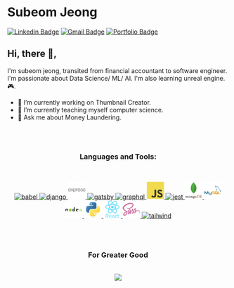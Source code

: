 # Subeom Jeong 
[![Linkedin Badge](https://img.shields.io/badge/-subeomjeong-blue?style=flat-square&logo=Linkedin&logoColor=white&link=https://www.linkedin.com/in/subeomj)](https://www.linkedin.com/in/subeomj/) 
[![Gmail Badge](https://img.shields.io/badge/-subeomjeong@gmail.com-c14438?style=flat-square&logo=Gmail&logoColor=white&link=mailto:subeomjeong@gmail.com)](mailto:subeomjeong@gmail.com)
[![Portfolio Badge](https://img.shields.io/badge/-MoebusChris.github.io-orange?style=flat-square&logo=html5&logoColor=white&link=https://MoebusChris.github.io)](https://MoebusChris.github.io)

## Hi, there 👋, 
I'm subeom jeong, transited from financial accountant to software engineer. I'm passionate about Data Science/ ML/ AI. I'm also learning unreal engine.
🎮. 

  - 🔭 I’m currently working on Thumbnail Creator.
  - 🌱 I’m currently teaching myself computer science.
  - 💬 Ask me about Money Laundering.

<br>
<br>

<h3 align="center">Languages and Tools:</h3>
<br>
<p align="center"> <a href="https://babeljs.io/" target="_blank" rel="noreferrer"> <img src="https://www.vectorlogo.zone/logos/babeljs/babeljs-icon.svg" alt="babel" width="40" height="40"/> </a> <a href="https://www.djangoproject.com/" target="_blank" rel="noreferrer"> <img src="https://cdn.worldvectorlogo.com/logos/django.svg" alt="django" width="40" height="40"/> </a> <a href="https://expressjs.com" target="_blank" rel="noreferrer"> <img src="https://raw.githubusercontent.com/devicons/devicon/master/icons/express/express-original-wordmark.svg" alt="express" width="40" height="40"/> </a> <a href="https://www.gatsbyjs.com/" target="_blank" rel="noreferrer"> <img src="https://www.vectorlogo.zone/logos/gatsbyjs/gatsbyjs-icon.svg" alt="gatsby" width="40" height="40"/> </a> <a href="https://graphql.org" target="_blank" rel="noreferrer"> <img src="https://www.vectorlogo.zone/logos/graphql/graphql-icon.svg" alt="graphql" width="40" height="40"/> </a> <a href="https://developer.mozilla.org/en-US/docs/Web/JavaScript" target="_blank" rel="noreferrer"> <img src="https://raw.githubusercontent.com/devicons/devicon/master/icons/javascript/javascript-original.svg" alt="javascript" width="40" height="40"/> </a> <a href="https://jestjs.io" target="_blank" rel="noreferrer"> <img src="https://www.vectorlogo.zone/logos/jestjsio/jestjsio-icon.svg" alt="jest" width="40" height="40"/> </a> <a href="https://www.mongodb.com/" target="_blank" rel="noreferrer"> <img src="https://raw.githubusercontent.com/devicons/devicon/master/icons/mongodb/mongodb-original-wordmark.svg" alt="mongodb" width="40" height="40"/> </a> <a href="https://www.mysql.com/" target="_blank" rel="noreferrer"> <img src="https://raw.githubusercontent.com/devicons/devicon/master/icons/mysql/mysql-original-wordmark.svg" alt="mysql" width="40" height="40"/> </a> <a href="https://nodejs.org" target="_blank" rel="noreferrer"> <img src="https://raw.githubusercontent.com/devicons/devicon/master/icons/nodejs/nodejs-original-wordmark.svg" alt="nodejs" width="40" height="40"/> </a> <a href="https://www.python.org" target="_blank" rel="noreferrer"> <img src="https://raw.githubusercontent.com/devicons/devicon/master/icons/python/python-original.svg" alt="python" width="40" height="40"/> </a> <a href="https://reactjs.org/" target="_blank" rel="noreferrer"> <img src="https://raw.githubusercontent.com/devicons/devicon/master/icons/react/react-original-wordmark.svg" alt="react" width="40" height="40"/> </a> <a href="https://sass-lang.com" target="_blank" rel="noreferrer"> <img src="https://raw.githubusercontent.com/devicons/devicon/master/icons/sass/sass-original.svg" alt="sass" width="40" height="40"/> </a> <a href="https://tailwindcss.com/" target="_blank" rel="noreferrer"> <img src="https://www.vectorlogo.zone/logos/tailwindcss/tailwindcss-icon.svg" alt="tailwind" width="40" height="40"/> </a> </p>

<br>
<br>

<h3 align="center">For Greater Good</h3>
<br>

<div align="center">
  <img src="https://media.tenor.com/hp-mP0HaxhIAAAAC/its-about-sending-a-message-not-about-money.gif"></img>
</div>
